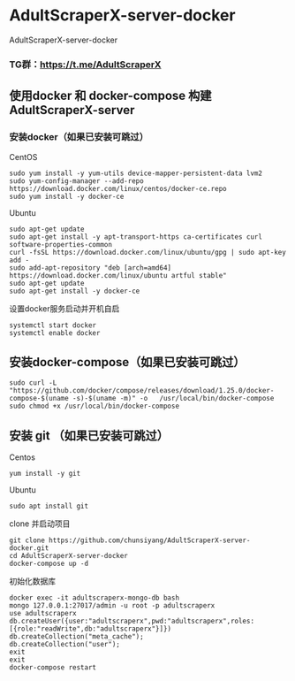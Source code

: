 # AdultScraperX-server-docker
AdultScraperX-server-docker  
### TG群：https://t.me/AdultScraperX

## 使用docker 和 docker-compose 构建 AdultScraperX-server  
### 安装docker（如果已安装可跳过）
CentOS
```
sudo yum install -y yum-utils device-mapper-persistent-data lvm2  
sudo yum-config-manager --add-repo https://download.docker.com/linux/centos/docker-ce.repo
sudo yum install -y docker-ce
```
Ubuntu
```
sudo apt-get update  
sudo apt-get install -y apt-transport-https ca-certificates curl software-properties-common
curl -fsSL https://download.docker.com/linux/ubuntu/gpg | sudo apt-key add -
sudo add-apt-repository "deb [arch=amd64] https://download.docker.com/linux/ubuntu artful stable"  
sudo apt-get update  
sudo apt-get install -y docker-ce
```
设置docker服务启动并开机自启
```
systemctl start docker  
systemctl enable docker  
```
## 安装docker-compose（如果已安装可跳过）
```
sudo curl -L "https://github.com/docker/compose/releases/download/1.25.0/docker-compose-$(uname -s)-$(uname -m)" -o   /usr/local/bin/docker-compose  
sudo chmod +x /usr/local/bin/docker-compose
```
## 安装 git （如果已安装可跳过）
Centos 
```
yum install -y git
```
Ubuntu 
```
sudo apt install git
```
clone 并启动项目
```
git clone https://github.com/chunsiyang/AdultScraperX-server-docker.git  
cd AdultScraperX-server-docker  
docker-compose up -d
```
初始化数据库
```
docker exec -it adultscraperx-mongo-db bash
mongo 127.0.0.1:27017/admin -u root -p adultscraperx
use adultscraperx
db.createUser({user:"adultscraperx",pwd:"adultscraperx",roles:[{role:"readWrite",db:"adultscraperx"}]})
db.createCollection("meta_cache");
db.createCollection("user");
exit
exit
docker-compose restart
```
